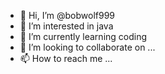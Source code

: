 - 👋 Hi, I’m @bobwolf999
- 👀 I’m interested in java
- 🌱 I’m currently learning coding
- 💞️ I’m looking to collaborate on ...
- 📫 How to reach me ...

<!---
bobwolf999/bobwolf999 is a ✨ special ✨ repository because its `README.md` (this file) appears on your GitHub profile.
You can click the Preview link to take a look at your changes.
--->
